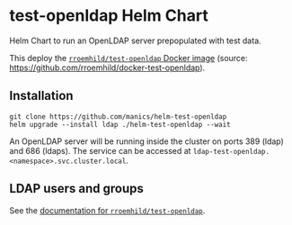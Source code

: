 # test-openldap Helm Chart

Helm Chart to run an OpenLDAP server prepopulated with test data.

This deploy the [`rroemhild/test-openldap` Docker image](https://hub.docker.com/r/rroemhild/test-openldap) (source: https://github.com/rroemhild/docker-test-openldap).

## Installation
```
git clone https://github.com/manics/helm-test-openldap
helm upgrade --install ldap ./helm-test-openldap --wait
```
An OpenLDAP server will be running inside the cluster on ports 389 (ldap) and 686 (ldaps).
The service can be accessed at `ldap-test-openldap.<namespace>.svc.cluster.local`.

## LDAP users and groups

See the [documentation for `rroemhild/test-openldap`](https://github.com/rroemhild/docker-test-openldap).
